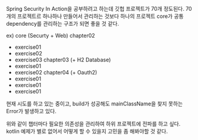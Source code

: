 Spring Security In Action을 공부하려고 하는데 깃헙 프로젝트가 70개 정도된다. 70개의 프로젝트르 하나하나 만들어서 관리하는 것보다 하나의 프로젝트 core가 공통 dependency를 관리하는 구조가 되면 좋을 것 같다.

ex)
core (Securty + Web)
chapter02 
- exercise01
- exercise02
- exercise03
chapter03 (+ H2 Database)
- exercise01
- exercise02
chapter04 (+ Oauth2)
- exercise01
- exercise01
- exercise01

현재 시도를 하고 있는 중이고, build가 성공해도 mainClassName을 찾지 못하는 Error가 발생하고 있다.

위와 같이 챕터마다 필요한 의존성을 관리하여 하위 프로젝트에 전파를 하고 싶다.
kotlin 예제가 별로 없어서 어떻게 할 수 있을지 고민을 좀 해봐야할 것 같다.

